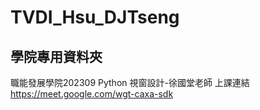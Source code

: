 # TVDI_Hsu_DJTseng
## 學院專用資料夾
職能發展學院202309 Python 視窗設計-徐國堂老師
上課連結
https://meet.google.com/wgt-caxa-sdk